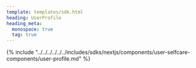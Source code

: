 ```yaml
---
template: templates/sdk.html
heading: UserProfile
heading_meta:
  monospace: true
  tag: true
---
```

{% include "../../../../../../includes/sdks/nextjs/components/user-selfcare-components/user-profile.md" %}

